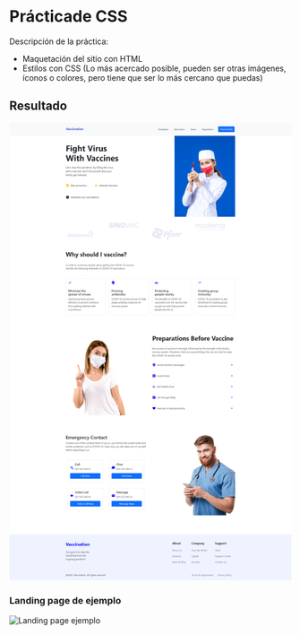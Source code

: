 
# Prácticade CSS

Descripción de la práctica:

* Maquetación del sitio con HTML
* Estilos con CSS (Lo más acercado posible, pueden ser otras imágenes, íconos o colores, pero tiene que ser lo más cercano que puedas)

## Resultado

![Resultado de la práctica](src/assets/imagenes/Vaccination.png "Resultado de la práctica")


### Landing page de ejemplo

![Landing page ejemplo](src/assets/imagenes/landingVacunaci%C3%B3n.png "Landing page ejemplo")
